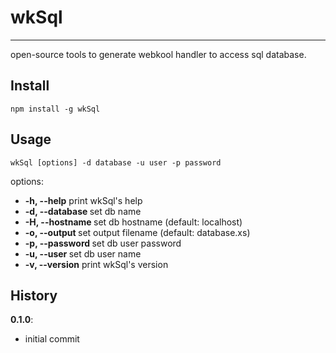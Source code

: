 # wkSql
***
open-source tools to generate webkool handler to access sql database.

## Install

    npm install -g wkSql

## Usage

    wkSql [options] -d database -u user -p password

  options:
-   **-h, --help**	            print wkSql\'s help
-   **-d, --database <value>**	set db name
-   **-H, --hostname <value>**	set db hostname (default: localhost)
-   **-o, --output <value>**	set output filename (default: database.xs)
-   **-p, --password <value>**	set db user password
-   **-u, --user <value>**		set db user name
-   **-v, --version**		    print wkSql\'s version

## History

**0.1.0**:
-   initial commit

